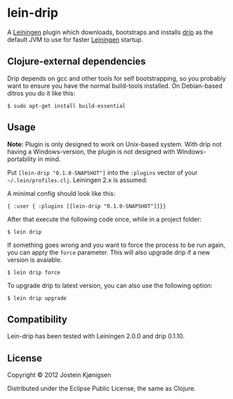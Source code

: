 # lein-drip

A [Leiningen](https://github.com/technomancy/leiningen) plugin which downloads, bootstraps and installs
[drip](https://github.com/flatland/drip) as the default JVM to use for faster
[Leiningen](https://github.com/technomancy/leiningen) startup.

## Clojure-external dependencies

Drip depends on gcc and other tools for self bootstrapping, so you probably
want to ensure you have the normal build-tools installed. On Debian-based
ditros you do it like this:

    $ sudo apt-get install build-essential

## Usage

**Note:** Plugin is only designed to work on Unix-based system. With drip not
having a Windows-version, the plugin is not designed with Windows-portability
in mind.

Put `[lein-drip "0.1.0-SNAPSHOT"]` into the `:plugins` vector of your
`~/.lein/profiles.clj`. Leiningen 2.x is assumed:

A minimal config should look like this:

    { :user { :plugins [[lein-drip "0.1.0-SNAPSHOT"]]}}

After that execute the following code once, while in a project folder:

    $ lein drip

If something goes wrong and you want to force the process to be run again, you can apply the `force` parameter.
This will also upgrade drip if a new version is avaiable.

    $ lein drip force

To upgrade drip to latest version, you can also use the following option:

    $ lein drip upgrade

## Compatibility

Lein-drip has been tested with Leiningen 2.0.0 and drip 0.1.10.

## License

Copyright © 2012 Jostein Kjønigsen

Distributed under the Eclipse Public License, the same as Clojure.
